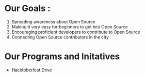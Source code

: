 # Our Goals : 
1. Spreading awareness about Open Source
2. Making it very easy for beginners to get into Open Source
3. Encouraging proficient developers to contribute to Open Source
4. Connecting Open Source contributors in the city

# Our Programs and Initatives 
- [Hacktoberfest Drive](https://github.com/coderplex/open-source/blob/master/hacktoberfest-drive.md)
